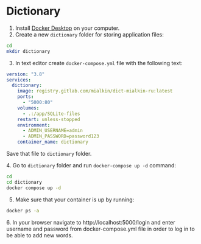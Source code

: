 # Dictionary

1. Install [Docker Desktop](https://docs.docker.com/get-docker/) on your computer.
2. Create a new `dictionary` folder for storing application files:

```bash
cd
mkdir dictionary
```

3. In text editor create `docker-compose.yml` file with the following text:

```yaml
version: "3.8"
services:
  dictionary:
    image: registry.gitlab.com/mialkin/dict-mialkin-ru:latest
    ports:
      - "5000:80"
    volumes:
      - .:/app/SQLite-files
    restart: unless-stopped
    environment:
      - ADMIN_USERNAME=admin
      - ADMIN_PASSWORD=password123
    container_name: dictionary
```

Save that file to `dictionary` folder.

4\. Go to `dictionary` folder and run `docker-compose up -d` command:

```bash
cd
cd dictionary
docker compose up -d
```

5. Make sure that your container is up by running:

```bash
docker ps -a
```

6\. In your browser navigate to http://localhost:5000/login and enter username and password from docker-compose.yml file in order to log in to be able to add new words.
